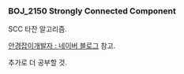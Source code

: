 ### BOJ_2150 Strongly Connected Component

SCC 타잔 알고리즘.

[안경잡이개발자 : 네이버 블로그](https://blog.naver.com/ndb796/221236952158) 참고.

추가로 더 공부할 것.